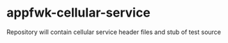 # appfwk-cellular-service
Repository will contain cellular service header files and stub of test source
